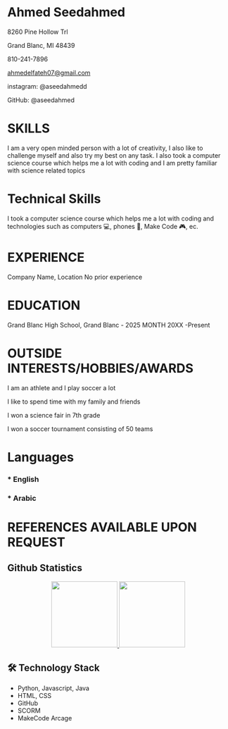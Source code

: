 # Ahmed Seedahmed


8260 Pine Hollow Trl


Grand Blanc, MI 48439


810-241-7896


ahmedelfateh07@gmail.com

instagram: @aseedahmedd

GitHub: @aseedahmed



# SKILLS
I am a very open minded person with a lot of creativity, I also like to challenge myself and also try my best on any task. I also took a computer science course which helps me a lot with coding and I am pretty familiar with science related topics  


# Technical Skills

I took a computer science course which helps me a lot with coding and technologies such as computers 💻, phones 📱, Make Code 🎮, ec. 


# EXPERIENCE
Company Name, Location 
No prior experience  



# EDUCATION
Grand Blanc High School, Grand Blanc - 2025
MONTH 20XX -Present



# OUTSIDE INTERESTS/HOBBIES/AWARDS
I am an athlete and I play soccer a lot

I like to spend time with my family and friends 

I won a science fair in 7th grade 

I won a soccer tournament consisting of 50 teams  

# Languages

### * English

### * Arabic




# REFERENCES AVAILABLE UPON REQUEST



## Github Statistics
<p align='center'>
	<a href="https://github-readme-stats.vercel.app/api?username=aseedahmed&show_icons=true&count_private=true">
	       <img height=150 src="https://github-readme-stats.vercel.app/api?username=aseedahmed&show_icons=true&count_private=true"/>
	   </a>
	   <a href="https://github.com/yourusername/github-readme-stats">
	       <img height=150 src="https://github-readme-stats.vercel.app/api/top-langs/?username=aseedahmed&layout=compact"/>
	   </a>
</p>




## 🛠 Technology Stack
* Python, Javascript, Java
* HTML, CSS
* GitHub
* SCORM
* MakeCode Arcage









